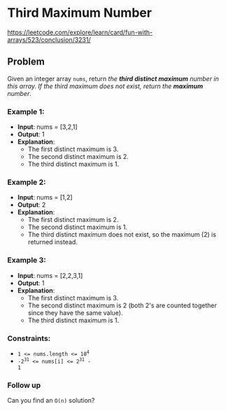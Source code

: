 # Third Maximum Number

https://leetcode.com/explore/learn/card/fun-with-arrays/523/conclusion/3231/

## Problem

Given an integer array `nums`, return _the **third distinct maximum** number in this array. If the third maximum does not exist, return the **maximum** number_.

### Example 1:

- **Input**: nums = [3,2,1]
- **Output**: 1
- **Explanation**:
  - The first distinct maximum is 3.
  - The second distinct maximum is 2.
  - The third distinct maximum is 1.

### Example 2:

- **Input**: nums = [1,2]
- **Output**: 2
- **Explanation**:
  - The first distinct maximum is 2.
  - The second distinct maximum is 1.
  - The third distinct maximum does not exist, so the maximum (2) is returned instead.

### Example 3:

- **Input**: nums = [2,2,3,1]
- **Output**: 1
- **Explanation**:
  - The first distinct maximum is 3.
  - The second distinct maximum is 2 (both 2's are counted together since they have the same value).
  - The third distinct maximum is 1.

### Constraints:

- <code>1 <= nums.length <= 10<sup>4</sup></code>
- <code>-2<sup>31</sup> <= nums[i] <= 2<sup>31</sup> - 1</code>

### Follow up

Can you find an `O(n)` solution?
